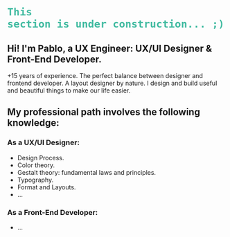 # <code><span style="color: #42bba1;">This section is under construction... ;)</code>

## Hi! I'm Pablo, a UX Engineer: UX/UI Designer & Front-End Developer.

+15 years of experience. The perfect balance between designer and frontend developer. A layout designer by nature. I design and build useful and beautiful things to make our life easier.

## My professional path involves the following knowledge:

### As a **UX/UI Designer**:

- Design Process.
- Color theory.
- Gestalt theory: fundamental laws and principles.
- Typography.
- Format and Layouts.
- ...

### As a **Front-End Developer**:
- ...


<!---
- 👋 Hi, I’m @pablofogliazza
- 👀 I’m interested in ...
- 🌱 I’m currently learning ...
- 💞️ I’m looking to collaborate on ...
- 📫 How to reach me ...

pablofogliazza/pablofogliazza is a ✨ special ✨ repository because its `README.md` (this file) appears on your GitHub profile.
You can click the Preview link to take a look at your changes.
--->
